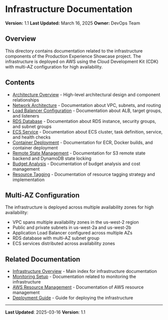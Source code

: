 # Infrastructure Documentation

**Version:** 1.1
**Last Updated:** March 16, 2025
**Owner:** DevOps Team

## Overview

This directory contains documentation related to the infrastructure components of the Production Experience Showcase project. The infrastructure is deployed on AWS using the Cloud Development Kit (CDK) with multi-AZ configuration for high availability.

## Contents

- [Architecture Overview](./architecture-overview.md) - High-level architectural design and component relationships
- [Network Architecture](./network-architecture.md) - Documentation about VPC, subnets, and routing
- [Load Balancer Configuration](./load-balancer.md) - Documentation about ALB, target groups, and listeners
- [RDS Database](./rds-database.md) - Documentation about RDS instance, security groups, and subnet groups
- [ECS Service](./ecs-service.md) - Documentation about ECS cluster, task definition, service, and health checks
- [Container Deployment](./container-deployment.md) - Documentation for ECR, Docker builds, and container deployment
- [Remote State Management](./remote-state.md) - Documentation for S3 remote state backend and DynamoDB state locking
- [Budget Analysis](./ongoing-budget.md) - Documentation of budget analysis and cost management
- [Resource Tagging](./resource-tagging.md) - Documentation of resource tagging strategy and implementation

## Multi-AZ Configuration

The infrastructure is deployed across multiple availability zones for high availability:

- VPC spans multiple availability zones in the us-west-2 region
- Public and private subnets in us-west-2a and us-west-2b
- Application Load Balancer configured across multiple AZs
- RDS database with multi-AZ subnet group
- ECS services distributed across availability zones

## Related Documentation

- [Infrastructure Overview](../overview.md) - Main index for infrastructure documentation
- [Monitoring Setup](../processes/monitoring-setup.md) - Documentation related to monitoring the infrastructure
- [AWS Resource Management](../processes/aws-resource-management.md) - Documentation of AWS resource management
- [Deployment Guide](../guides/deployment-guide.md) - Guide for deploying the infrastructure

---

**Last Updated**: 2025-03-16
**Version**: 1.1
